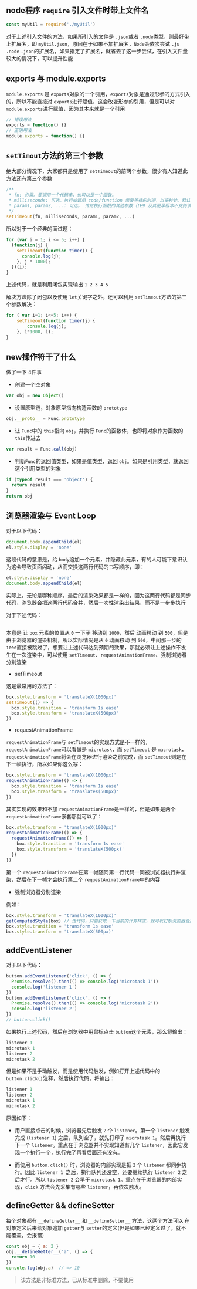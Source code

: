 ## node程序 `require` 引入文件时带上文件名

```js
const myUtil = require('./myUtil')
```

对于上述引入文件的方法，如果所引入的文件是 `.json`或者 `.node`类型，则最好带上扩展名，即 `myUtil.json`，原因在于如果不加扩展名，`Node`会依次尝试 `.js` `.node` `.json`的扩展名，如果指定了扩展名，就省去了这一步尝试，在引入文件量较大的情况下，可以提升性能

## exports  与 module.exports

`module.exports` 是 `exports`对象的一个引用，`exports`对象是通过形参的方式引入的，所以不能直接对 `exports`进行赋值，这会改变形参的引用，但是可以对 `module.exports`进行赋值，因为其本来就是一个引用

```js
// 错误用法
exports = function() {}
// 正确用法
module.exports = function() {}
```

## `setTimout`方法的第三个参数

绝大部分情况下，大家都只是使用了 `setTimeout`的前两个参数，很少有人知道此方法还有第三个参数

```js
/**
 * fn: 必需。要调用一个代码串，也可以是一个函数。
 * milliseconds: 可选。执行或调用 code/function 需要等待的时间，以毫秒计。默认为 0
 * param1, param2, ...: 可选。 传给执行函数的其他参数（IE9 及其更早版本不支持该参数）。
 */
setTimeout(fn, milliseconds, param1, param2, ...)
```

所以对于一个经典的面试题：

```js
for (var i = 1; i <= 5; i++) {
  (function(j) {
    setTimeout(function timer() {
      console.log(j);
    }, j * 1000);
  })(i);
}
```

上述代码，就是利用闭包实现输出 `1 2 3 4 5`

解决方法除了闭包以及使用 `let`关键字之外，还可以利用 `setTimeout`方法的第三个参数解决：
```js
for ( var i=1; i<=5; i++) {
	setTimeout(function timer(j) {
		console.log(j);
	}, i*1000, i);
}
```

## new操作符干了什么

做了一下 4件事

- 创建一个空对象

```js
var obj = new Object()
```

- 设置原型链，对象原型指向构造函数的 `prototype`

```js
obj.__proto__ = Func.prototype
```

- 让 `Func`中的 `this`指向 `obj`，并执行 `Func`的函数体，也即将对象作为函数的 `this`传进去

```js
var result = Func.call(obj)
```

- 判断`Func`的返回值类型，如果是值类型，返回 `obj`。如果是引用类型，就返回这个引用类型的对象

```js
if (typeof result === 'object') {
  return result
}
return obj
```

## 浏览器渲染与 Event Loop

对于以下代码：
```js
document.body.appendChild(el)
el.style.display = 'none'
```

这段代码的意思是，给 `body`追加一个元素，并隐藏此元素，有的人可能下意识认为这会导致页面闪动，从而交换这两行代码的书写顺序，即：
```js
el.style.display = 'none'
document.body.appendChild(el)
```

实际上，无论是哪种顺序，最后的渲染效果都是一样的，因为这两行代码都是同步代码，浏览器会把这两行代码合并，然后一次性渲染出结果，而不是一步步执行

对于下述代码：
```js

```

本意是 让 `box` 元素的位置从 `0` 一下子 移动到 `1000`，然后 动画移动 到 `500`，但是由于浏览器的渲染机制，所以实际情况是从 `0` 动画移动 到 `500`，中间那一步的 `1000`直接被跳过了，想要让上述代码达到预期的效果，那就必须让上述操作不发生在一次渲染中，可以使用 `setTimeout`、`requestAnimationFrame`、强制浏览器分别渲染

- setTimeout

这是最常用的方法了：
```js
box.style.transform = 'translateX(1000px)'
setTimeout(() => {
  box.style.tranition = 'transform 1s ease'
  box.style.transform = 'translateX(500px)'
})
```

- requestAnimationFrame

`requestAnimationFrame`与 `setTimeout`的实现方式是不一样的， `requestAnimationFrame`可以看做是 `microtask`，而 `setTimeout` 是 `macrotask`，`requestAnimationFrame`将会在浏览器进行渲染之前完成，而 `setTimeout`则是在下一帧执行，所以如果你这么写：
```js
box.style.transform = 'translateX(1000px)'
requestAnimationFrame(() => {
  box.style.tranition = 'transform 1s ease'
  box.style.transform = 'translateX(500px)'
})
```

其实实现的效果和不加 `requestAnimationFrame`是一样的，但是如果是两个 `requestAnimationFrame`嵌套那就可以了：
```js
box.style.transform = 'translateX(1000px)'
requestAnimationFrame(() => {
  requestAnimationFrame(() => {
    box.style.tranition = 'transform 1s ease'
    box.style.transform = 'translateX(500px)'
  })
})
```
第一个 `requestAnimationFrame`在第一帧随同第一行代码一同被浏览器执行并渲染，然后在下一帧才会执行第二个 `requestAnimationFrame`中的内容

- 强制浏览器分别渲染

例如：
```js
box.style.transform = 'translateX(1000px)'
getComputedStyle(box) // 伪代码，只要获取一下当前的计算样式，就可以打断浏览器合并渲染的过程
box.style.tranition = 'transform 1s ease'
box.style.transform = 'translateX(500px)'
```

## addEventListener

对于以下代码：
```js
button.addEventListener('click', () => {
  Promise.resolve().then(() => console.log('microtask 1'))
  console.log('listener 1')
})
button.addEventListener('click', () => {
  Promise.resolve().then(() => console.log('microtask 2'))
  console.log('listener 2')
})
// button.click()
```

如果执行上述代码，然后在浏览器中用鼠标点击 `button`这个元素，那么将输出：
```js
listener 1
microtask 1
listener 2
microtask 2
```

但是如果不是手动触发，而是使用代码触发，例如打开上述代码中的 `button.click()`注释，然后执行代码，将输出：
```js
listener 1
listener 2
microtask 1
microtask 2
```

原因如下：

- 用户直接点击的时候，浏览器先后触发 `2` 个 `listener`。第一个 `listener` 触发完成 (`listener 1`) 之后，队列空了，就先打印了 `microtask 1`。然后再执行下一个 `listener`。重点在于浏览器并不实现知道有几个 `listener`，因此它发现一个执行一个，执行完了再看后面还有没有。

- 而使用 `button.click()` 时，浏览器的内部实现是把 `2` 个 `listener` 都同步执行。因此 `listener 1 `之后，执行队列还没空，还要继续执行 `listener 2` 之后才行。所以 `listener 2` 会早于 `microtask 1`。重点在于浏览器的内部实现，`click` 方法会先采集有哪些 `listener`，再依次触发。

## __defineGetter__ && __defineSetter__

每个对象都有 `__defineGetter__` 和 `__defineSetter__` 方法，这两个方法可以 在对象定义后来给对象追加 `getter`与 `setter`的定义(但是如果已经定义过了，就不能覆盖，会报错)

```js
const obj = { a: 2 }
obj.__defineGetter__('a', () => {
  return 10
})
console.log(obj.a)  // => 10
```

>该方法是非标准方法，已从标准中删除，不要使用